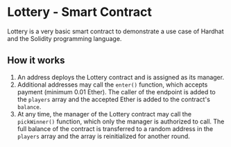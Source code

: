 # Lottery - Smart Contract

Lottery is a very basic smart contract to demonstrate a use case of Hardhat and the Solidity programming language.

## How it works

1. An address deploys the Lottery contract and is assigned as its manager.
2. Additional addresses may call the `enter()` function, which accepts payment (minimum 0.01 Ether). The caller of the endpoint is added to the `players` array and the accepted Ether is added to the contract's `balance`.
3. At any time, the manager of the Lottery contract may call the `pickWinner()` function, which only the manager is authorized to call. The full balance of the contract is transferred to a random address in the `players` array and the array is reinitialized for another round.
